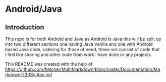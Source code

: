 Android/Java
============

Introduction
------------
This repo is for both Android and Java as Android is Java this will be split up into two different sections one having Java Vanilla and one with Android based Java code, catering for those of need, these will consist of code that i feel like sharing and other code from work i have done or any projects









This README was created with the help of https://github.com/fletcher/MultiMarkdown/blob/master/Documentation/Markdown%20Syntax.md
